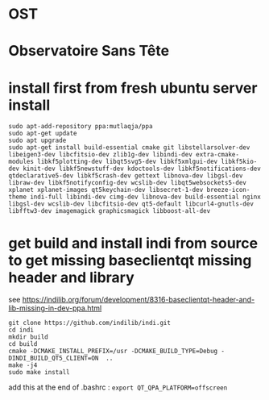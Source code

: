 # OST
Observatoire Sans Tête
======================

install first from fresh ubuntu server install
==============================================

```
sudo apt-add-repository ppa:mutlaqja/ppa
sudo apt-get update
sudo apt upgrade
sudo apt-get install build-essential cmake git libstellarsolver-dev libeigen3-dev libcfitsio-dev zlib1g-dev libindi-dev extra-cmake-modules libkf5plotting-dev libqt5svg5-dev libkf5xmlgui-dev libkf5kio-dev kinit-dev libkf5newstuff-dev kdoctools-dev libkf5notifications-dev qtdeclarative5-dev libkf5crash-dev gettext libnova-dev libgsl-dev libraw-dev libkf5notifyconfig-dev wcslib-dev libqt5websockets5-dev xplanet xplanet-images qt5keychain-dev libsecret-1-dev breeze-icon-theme indi-full libindi-dev cimg-dev libnova-dev build-essential nginx libgsl-dev wcslib-dev libcfitsio-dev qt5-default libcurl4-gnutls-dev libfftw3-dev imagemagick graphicsmagick libboost-all-dev
```

get build and install indi from source to get missing baseclientqt missing header and library
=============================================================================================

see
https://indilib.org/forum/development/8316-baseclientqt-header-and-lib-missing-in-dev-ppa.html

```
git clone https://github.com/indilib/indi.git
cd indi
mkdir build
cd build
cmake -DCMAKE_INSTALL_PREFIX=/usr -DCMAKE_BUILD_TYPE=Debug -DINDI_BUILD_QT5_CLIENT=ON  ..
make -j4
sudo make install
```

add this at the end of .bashrc :
`export QT_QPA_PLATFORM=offscreen`



